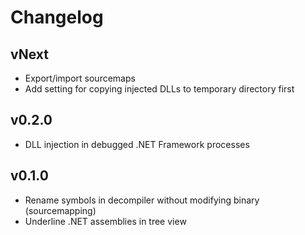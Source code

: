Changelog
=========

## vNext
- Export/import sourcemaps
- Add setting for copying injected DLLs to temporary directory first

## v0.2.0
- DLL injection in debugged .NET Framework processes

## v0.1.0
- Rename symbols in decompiler without modifying binary (sourcemapping)
- Underline .NET assemblies in tree view
